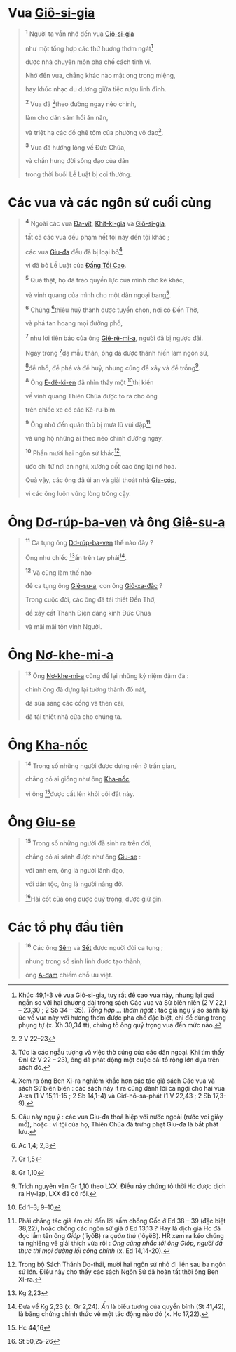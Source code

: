 # Vua [Giô-si-gia]()

> <sup><b>1</b></sup> Người ta vẫn nhớ đến vua [Giô-si-gia]()
>
> như một tổng hợp các thứ hương thơm ngát[^1-83e35294-eb3f-409b-8213-13c12610bf0b]
>
> được nhà chuyên môn pha chế cách tinh vi.
>
> Nhớ đến vua, chẳng khác nào mật ong trong miệng,
>
> hay khúc nhạc du dương giữa tiệc rượu linh đình.
>
> <sup><b>2</b></sup> Vua đã [^1@-83e35294-eb3f-409b-8213-13c12610bf0b]theo đường ngay nẻo chính,
>
> làm cho dân sám hối ăn năn,
>
> và triệt hạ các đồ ghê tởm của phường vô đạo[^2-83e35294-eb3f-409b-8213-13c12610bf0b].
>
> <sup><b>3</b></sup> Vua đã hướng lòng về Đức Chúa,
>
> và chấn hưng đời sống đạo của dân
>
> trong thời buổi Lề Luật bị coi thường.

# Các vua và các ngôn sứ cuối cùng

> <sup><b>4</b></sup> Ngoài các vua [Đa-vít](), [Khít-ki-gia]() và [Giô-si-gia](),
>
> tất cả các vua đều phạm hết tội này đến tội khác ;
>
> các vua [Giu-đa]() đều đã bị loại bỏ[^3-83e35294-eb3f-409b-8213-13c12610bf0b]
>
> vì đã bỏ Lề Luật của [Đấng Tối Cao]().
>
> <sup><b>5</b></sup> Quả thật, họ đã trao quyền lực của mình cho kẻ khác,
>
> và vinh quang của mình cho một dân ngoại bang[^4-83e35294-eb3f-409b-8213-13c12610bf0b].
>
> <sup><b>6</b></sup> Chúng [^2@-83e35294-eb3f-409b-8213-13c12610bf0b]thiêu huỷ thành được tuyển chọn, nơi có Đền Thờ,
>
> và phá tan hoang mọi đường phố,
>
> <sup><b>7</b></sup> như lời tiên báo của ông [Giê-rê-mi-a](), người đã bị ngược đãi.
>
> Ngay trong [^3@-83e35294-eb3f-409b-8213-13c12610bf0b]dạ mẫu thân, ông đã được thánh hiến làm ngôn sứ,
>
> [^4@-83e35294-eb3f-409b-8213-13c12610bf0b]để nhổ, để phá và để huỷ, nhưng cũng để xây và để trồng[^5-83e35294-eb3f-409b-8213-13c12610bf0b].
>
> <sup><b>8</b></sup> Ông [Ê-dê-ki-en]() đã nhìn thấy một [^5@-83e35294-eb3f-409b-8213-13c12610bf0b]thị kiến
>
> về vinh quang Thiên Chúa được tỏ ra cho ông
>
> trên chiếc xe có các Kê-ru-bim.
>
> <sup><b>9</b></sup> Ông nhớ đến quân thù bị mưa lũ vùi dập[^6-83e35294-eb3f-409b-8213-13c12610bf0b],
>
> và ủng hộ những ai theo nẻo chính đường ngay.
>
> <sup><b>10</b></sup> Phần mười hai ngôn sứ khác[^7-83e35294-eb3f-409b-8213-13c12610bf0b],
>
> ước chi từ nơi an nghỉ, xương cốt các ông lại nở hoa.
>
> Quả vậy, các ông đã ủi an và giải thoát nhà [Gia-cóp](),
>
> vì các ông luôn vững lòng trông cậy.

# Ông [Dơ-rúp-ba-ven]() và ông [Giê-su-a]()

> <sup><b>11</b></sup> Ca tụng ông [Dơ-rúp-ba-ven]() thế nào đây ?
>
> Ông như chiếc [^6@-83e35294-eb3f-409b-8213-13c12610bf0b]ấn trên tay phải[^8-83e35294-eb3f-409b-8213-13c12610bf0b].
>
> <sup><b>12</b></sup> Và cũng làm thế nào
>
> để ca tụng ông [Giê-su-a](), con ông [Giô-xa-đắc]() ?
>
> Trong cuộc đời, các ông đã tái thiết Đền Thờ,
>
> để xây cất Thánh Điện dâng kính Đức Chúa
>
> và mãi mãi tôn vinh Người.

# Ông [Nơ-khe-mi-a]()

> <sup><b>13</b></sup> Ông [Nơ-khe-mi-a]() cũng để lại những kỷ niệm đậm đà :
>
> chính ông đã dựng lại tường thành đổ nát,
>
> đã sửa sang các cổng và then cài,
>
> đã tái thiết nhà cửa cho chúng ta.

# Ông [Kha-nốc]()

> <sup><b>14</b></sup> Trong số những người được dựng nên ở trần gian,
>
> chẳng có ai giống như ông [Kha-nốc](),
>
> vì ông [^7@-83e35294-eb3f-409b-8213-13c12610bf0b]được cất lên khỏi cõi đất này.

# Ông [Giu-se]()

> <sup><b>15</b></sup> Trong số những người đã sinh ra trên đời,
>
> chẳng có ai sánh được như ông [Giu-se]() :
>
> với anh em, ông là người lãnh đạo,
>
> với dân tộc, ông là người nâng đỡ.
>
> [^8@-83e35294-eb3f-409b-8213-13c12610bf0b]Hài cốt của ông được quý trọng, được giữ gìn.

# Các tổ phụ đầu tiên

> <sup><b>16</b></sup> Các ông [Sêm]() và [Sết]() được người đời ca tụng ;
>
> nhưng trong số sinh linh được tạo thành,
>
> ông [A-đam]() chiếm chỗ ưu việt.

[^1-83e35294-eb3f-409b-8213-13c12610bf0b]: Khúc 49,1-3 về vua Giô-si-gia, tuy rất đề cao vua này, nhưng lại quá ngắn so với hai chương dài trong sách Các vua và Sử biên niên (2 V 22,1 – 23,30 ; 2 Sb 34 – 35). *Tổng hợp ... thơm ngát* : tác giả ngụ ý so sánh ký ức về vua này với hương thơm được pha chế đặc biệt, chỉ để dùng trong phụng tự (x. Xh 30,34 tt), chứng tỏ ông quý trọng vua đến mức nào.
[^2-83e35294-eb3f-409b-8213-13c12610bf0b]: Tức là các ngẫu tượng và việc thờ cúng của các dân ngoại. Khi tìm thấy Đnl (2 V 22 – 23), ông đã phát động một cuộc cải tổ rộng lớn dựa trên sách đó.
[^3-83e35294-eb3f-409b-8213-13c12610bf0b]: Xem ra ông Ben Xi-ra nghiêm khắc hơn các tác giả sách Các vua và sách Sử biên biên : các sách này ít ra cũng dành lời ca ngợi cho hai vua A-xa (1 V 15,11-15 ; 2 Sb 14,1-4) và Giơ-hô-sa-phát (1 V 22,43 ; 2 Sb 17,3-9).
[^4-83e35294-eb3f-409b-8213-13c12610bf0b]: Câu này ngụ ý : các vua Giu-đa thoả hiệp với nước ngoài (rước voi giày mồ), hoặc : vì tội của họ, Thiên Chúa đã trừng phạt Giu-đa là bắt phát lưu.
[^5-83e35294-eb3f-409b-8213-13c12610bf0b]: Trích nguyên văn Gr 1,10 theo LXX. Điều này chứng tỏ thời Hc được dịch ra Hy-lạp, LXX đã có rồi.
[^6-83e35294-eb3f-409b-8213-13c12610bf0b]: Phải chăng tác giả ám chỉ đến lời sấm chống Gốc ở Ed 38 – 39 (đặc biệt 38,22), hoặc chống các ngôn sứ giả ở Ed 13,13 ? Hay là dịch giả Hc đã đọc lầm tên ông *Gióp* (´îyôB) ra *quân thù* (´ôyëB). HR xem ra kéo chúng ta nghiêng về giải thích vừa rồi : *Ông cũng nhắc tới ông Gióp, người đã thực thi mọi đường lối công chính* (x. Ed 14,14-20).
[^7-83e35294-eb3f-409b-8213-13c12610bf0b]: Trong bộ Sách Thánh Do-thái, mười hai ngôn sứ nhỏ đi liền sau ba ngôn sứ lớn. Điều này cho thấy các sách Ngôn Sứ đã hoàn tất thời ông Ben Xi-ra.
[^8-83e35294-eb3f-409b-8213-13c12610bf0b]: Đưa về Kg 2,23 (x. Gr 2,24). *Ấn* là biểu tượng của quyền bính (St 41,42), là bằng chứng chính thức về một tác động nào đó (x. Hc 17,22).
[^1@-83e35294-eb3f-409b-8213-13c12610bf0b]: 2 V 22–23
[^2@-83e35294-eb3f-409b-8213-13c12610bf0b]: Ac 1,4; 2,3
[^3@-83e35294-eb3f-409b-8213-13c12610bf0b]: Gr 1,5
[^4@-83e35294-eb3f-409b-8213-13c12610bf0b]: Gr 1,10
[^5@-83e35294-eb3f-409b-8213-13c12610bf0b]: Ed 1–3; 9–10
[^6@-83e35294-eb3f-409b-8213-13c12610bf0b]: Kg 2,23
[^7@-83e35294-eb3f-409b-8213-13c12610bf0b]: Hc 44,16
[^8@-83e35294-eb3f-409b-8213-13c12610bf0b]: St 50,25-26